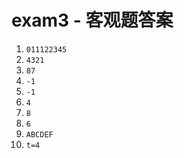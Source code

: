 # exam3 - 客观题答案

1. `011122345`
2. `4321`
3. `87`
4. `-1`
5. `-1`
6. `4`
7. `8`
8. `6`
9. `ABCDEF`
10. `t=4`
